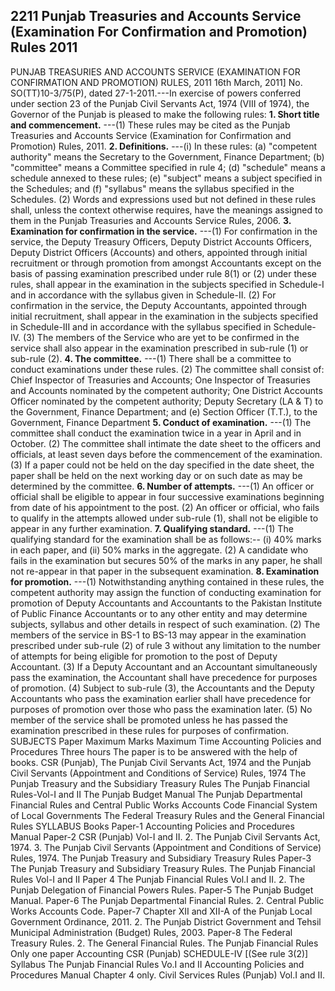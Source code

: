 ## 2211 Punjab Treasuries and Accounts Service (Examination For Confirmation and Promotion) Rules 2011

PUNJAB TREASURIES AND ACCOUNTS SERVICE (EXAMINATION FOR CONFIRMATION AND PROMOTION) RULES, 2011
16th March, 2011]
No. SO(TT)10-3/75(P), dated 27-1-2011.---In exercise of powers conferred under section 23 of the Punjab Civil Servants Act, 1974 (VIII of 1974), the Governor of the Punjab is pleased to make the following rules:
**1. Short title and commencement.**
---(1) These rules may be cited as the Punjab Treasuries and Accounts Service (Examination for Confirmation and Promotion) Rules, 2011.
**2. Definitions.**
---(i) In these rules:
   (a) "competent authority" means the Secretary to the Government, Finance Department;
   (b) "committee" means a Committee specified in rule 4;
   (d) "schedule" means a schedule annexed to these rules;
   (e) "subject" means a subject specified in the Schedules; and
   (f) "syllabus" means the syllabus specified in the Schedules.
   (2) Words and expressions used but not defined in these rules shall, unless the context otherwise requires, have the meanings assigned to them in the Punjab Treasuries and Accounts Service Rules, 2006.
**3. Examination for confirmation in the service.**
---(1) For confirmation in the service, the Deputy Treasury Officers, Deputy District Accounts Officers, Deputy District Officers (Accounts) and others, appointed through initial recruitment or through promotion from amongst Accountants except on the basis of passing examination prescribed under rule 8(1) or (2) under these rules, shall appear in the examination in the subjects specified in Schedule-I and in accordance with the syllabus given in Schedule-II.
   (2) For confirmation in the service, the Deputy Accountants, appointed through initial recruitment, shall appear in the examination in the subjects specified in Schedule-III and in accordance with the syllabus specified in Schedule-IV.
   (3) The members of the Service who are yet to be confirmed in the service shall also appear in the examination prescribed in sub-rule (1) or sub-rule (2).
**4. The committee.**
---(1) There shall be a committee to conduct examinations under these rules.
   (2) The committee shall consist of:
   Chief Inspector of Treasuries and Accounts;
   One Inspector of Treasuries and Accounts nominated by the competent authority;
   One District Accounts Officer nominated by the competent authority;
   Deputy Secretary (LA & T) to the Government, Finance Department; and
   (e)
   Section Officer (T.T.), to the Government, Finance Department 
**5. Conduct of examination.**
---(1) The committee shall conduct the examination twice in a year in April and in October.
   (2) The committee shall intimate the date sheet to the officers and officials, at least seven days before the commencement of the examination.
   (3) If a paper could not be held on the day specified in the date sheet, the paper shall be held on the next working day or on such date as may be determined by the committee.
**6. Number of attempts.**
---(1) An officer or official shall be eligible to appear in four successive examinations beginning from date of his appointment to the post.
   (2) An officer or official, who fails to qualify in the attempts allowed under sub-rule (1), shall not be eligible to appear in any further examination.
**7. Qualifying standard.**
---(1) The qualifying standard for the examination shall be as follows:--
   (i) 40% marks in each paper, and
   (ii) 50% marks in the aggregate.
   (2) A candidate who fails in the examination but secures 50% of the marks in any paper, he shall not re-appear in that paper in the subsequent examination.
**8. Examination for promotion.**
---(1) Notwithstanding anything contained in these rules, the competent authority may assign the function of conducting examination for promotion of Deputy Accountants and Accountants to the Pakistan Institute of Public Finance Accountants or to any other entity and may determine subjects, syllabus and other details in respect of such examination.
   (2) The members of the service in BS-1 to BS-13 may appear in the examination prescribed under sub-rule (2) of rule 3 without any limitation to the number of attempts for being eligible for promotion to the post of Deputy Accountant.
   (3) If a Deputy Accountant and an Accountant simultaneously pass the examination, the Accountant shall have precedence for purposes of promotion.
   (4) Subject to sub-rule (3), the Accountants and the Deputy Accountants who pass the examination earlier shall have precedence for purposes of promotion over those who pass the examination later.
   (5) No member of the service shall be promoted unless he has passed the examination prescribed in these rules for purposes of confirmation.
   SUBJECTS
   Paper
   Maximum Marks
   Maximum Time
   Accounting Policies and Procedures
   Three hours
   The paper is to be answered with the help of books.
   CSR (Punjab), The Punjab Civil Servants Act, 1974 and the Punjab Civil Servants (Appointment and Conditions of Service) Rules, 1974
   The Punjab Treasury and the Subsidiary Treasury Rules
   The Punjab Financial Rules-Vol-I and II
   The Punjab Budget Manual
   The Punjab Departmental Financial Rules and Central Public Works Accounts Code
   Financial System of Local Governments
   The Federal Treasury Rules and the General Financial Rules
   SYLLABUS
   Books
   Paper-1
   Accounting Policies and Procedures Manual
   Paper-2
 CSR (Punjab) Vol-I and II. 2. The Punjab Civil Servants Act, 1974. 3. The Punjab Civil Servants (Appointment and Conditions of Service) Rules, 1974.
   The Punjab Treasury and Subsidiary Treasury Rules
   Paper-3
   The Punjab Treasury and Subsidiary Treasury Rules.
   The Punjab Financial Rules Vol-I and II
   Paper 4
 The Punjab Financial Rules Vol.I and II. 2. The Punjab Delegation of Financial Powers Rules.
   Paper-5
   The Punjab Budget Manual.
   Paper-6
 The Punjab Departmental Financial Rules. 2. Central Public Works Accounts Code.
    Paper-7
 Chapter XII and XII-A of the Punjab Local Government Ordinance, 2011. 2. The Punjab District Government and Tehsil Municipal Administration (Budget) Rules, 2003.
    Paper-8
 The Federal Treasury Rules. 2. The General Financial Rules.
    The Punjab Financial Rules
    Only one paper
    Accounting
    CSR (Punjab)
    SCHEDULE-IV
    [(See rule 3(2)]
    Syllabus
    The Punjab Financial Rules Vo.I and II
    Accounting Policies and Procedures Manual Chapter 4 only.
    Civil Services Rules (Punjab) Vol.I and II.

